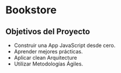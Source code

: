 # Bookstore
## Objetivos del Proyecto
- Construir una App JavaScript desde cero.
- Aprender mejores prácticas.
- Aplicar clean Arquitecture
- Utilizar Metodologías Ágiles.

